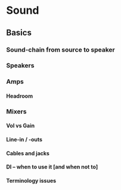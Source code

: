 # Sound

## Basics

### Sound-chain from source to speaker

### Speakers

### Amps

#### Headroom

### Mixers

#### Vol vs Gain

#### Line-in / -outs

#### Cables and jacks

#### DI – when to use it [and when not to]

#### Terminology issues

